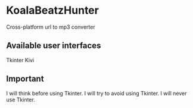 KoalaBeatzHunter
================
Cross-platform url to mp3 converter

Available user interfaces
-------------------------
Tkinter
Kivi

Important
---------
I will think before using Tkinter.
I will try to avoid using Tkinter.
I will never use Tkinter.

